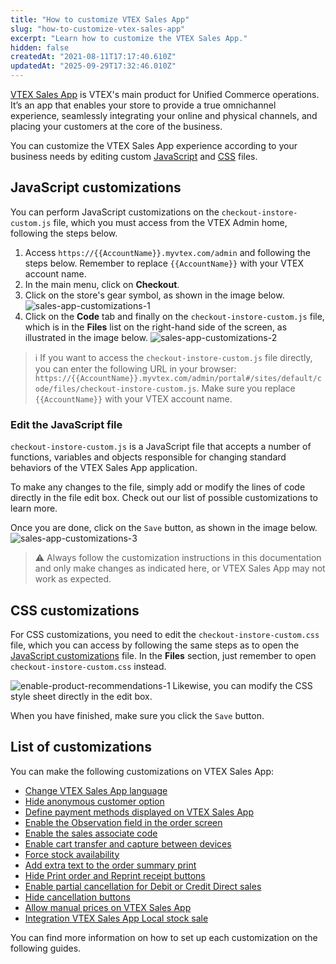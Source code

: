 ```yaml
---
title: "How to customize VTEX Sales App"
slug: "how-to-customize-vtex-sales-app"
excerpt: "Learn how to customize the VTEX Sales App."
hidden: false
createdAt: "2021-08-11T17:17:40.610Z"
updatedAt: "2025-09-29T17:32:46.010Z"
---
```


[VTEX Sales App](https://help.vtex.com/en/tracks/vtex-sales-app-getting-started-and-setting-up--zav76TFEZlAjnyBVL5tRc) is VTEX's main product for Unified Commerce operations. It’s an app that enables your store to provide a true omnichannel experience, seamlessly integrating your online and physical channels, and placing your customers at the core of the business.

You can customize the VTEX Sales App experience according to your business needs by editing custom [JavaScript](#javascript-customizations) and [CSS](#css-customizations) files.

## JavaScript customizations

You can perform JavaScript customizations on the  `checkout-instore-custom.js` file, which you must access from the VTEX Admin home, following the steps below.

1. Access `https://{{AccountName}}.myvtex.com/admin` and following the steps below. Remember to replace `{{AccountName}}` with your VTEX account name.
2. In the main menu, click on **Checkout**.
3. Click on the store's gear symbol, as shown in the image below.
![sales-app-customizations-1](https://cdn.jsdelivr.net/gh/vtexdocs/dev-portal-content@main/images/inStore_Customizations_-_1_-_EN.png)
4. Click on the **Code** tab and finally on the `checkout-instore-custom.js` file, which is in the **Files** list on the right-hand side of the screen, as illustrated in the image below.
   ![sales-app-customizations-2](https://cdn.jsdelivr.net/gh/vtexdocs/dev-portal-content@main/images/inStore_Customizations_-_2_-_EN.png)

> ℹ️️ If you want to access the `checkout-instore-custom.js` file directly, you can enter the following URL in your browser: `https://{{AccountName}}.myvtex.com/admin/portal#/sites/default/code/files/checkout-instore-custom.js`. Make sure you replace `{{AccountName}}` with your VTEX account name.

### Edit the JavaScript file

`checkout-instore-custom.js` is a JavaScript file that accepts a number of functions, variables and objects responsible for changing standard behaviors of the VTEX Sales App application.

To make any changes to the file, simply add or modify the lines of code directly in the file edit box. Check out our list of possible customizations to learn more.

Once you are done, click on the `Save` button, as shown in the image below.
![sales-app-customizations-3](https://cdn.jsdelivr.net/gh/vtexdocs/dev-portal-content@main/images/inStore_Customizations_-_3_-_EN.png)

>⚠️ Always follow the customization instructions in this documentation and only make changes as indicated here, or VTEX Sales App may not work as expected.

## CSS customizations

For CSS customizations, you need to edit the  `checkout-instore-custom.css` file, which you can access by following the same steps as to open the [JavaScript customizations](#javascript-customizations) file. In the **Files** section, just remember to open `checkout-instore-custom.css` instead.

![enable-product-recommendations-1](https://cdn.jsdelivr.net/gh/vtexdocs/dev-portal-content@main/images/Enable_product_recommendations_-_1_-_EN.png)
Likewise, you can modify the CSS style sheet directly in the edit box.

When you have finished, make sure you click the `Save` button.

## List of customizations

You can make the following customizations on VTEX Sales App:

- [Change VTEX Sales App language](https://developers.vtex.com/vtex-rest-api/docs/change-vtex-sales-app-language)
- [Hide anonymous customer option](https://developers.vtex.com/docs/guides/hide-anonymous-customer-option)
- [Define payment methods displayed on VTEX Sales App](https://developers.vtex.com/docs/guides/define-payment-methods-displayed-on-vtex-sales-app)
- [Enable the Observation field in the order screen](https://developers.vtex.com/vtex-rest-api/docs/enable-the-remarks-field-in-the-order-screen)
- [Enable the sales associate code](https://developers.vtex.com/vtex-rest-api/docs/sales-associate-code)
- [Enable cart transfer and capture between devices](https://developers.vtex.com/vtex-rest-api/docs/enable-cart-transfer-between-devices)
- [Force stock availability](https://developers.vtex.com/vtex-rest-api/docs/force-stock-availability)
- [Add extra text to the order summary print](https://developers.vtex.com/docs/guides/add-extra-text-to-the-order-print)
- [Hide Print order and Reprint receipt buttons](https://developers.vtex.com/docs/guides/hide-print-order-and-reprint-receipt-buttons)
- [Enable partial cancellation for Debit or Credit Direct sales](https://developers.vtex.com/docs/guides/enable-partial-cancellation)
- [Hide cancellation buttons](https://developers.vtex.com/docs/guides/hide-cancellation-buttons)
- [Allow manual prices on VTEX Sales App](https://developers.vtex.com/docs/guides/allow-manual-prices-on-vtex-sales-app)
- [Integration VTEX Sales App Local stock sale](https://developers.vtex.com/docs/guides/integration-vtex-sales-app-local-stock-sale)

You can find more information on how to set up each customization on the following guides.
